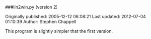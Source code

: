 ###lin2win.py (version 2)

Originally published: 2005-12-12 06:08:21
Last updated: 2012-07-04 01:10:39
Author: Stephen Chappell

This program is slightly simpler that the first version.